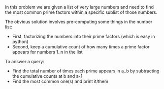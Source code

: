 In this problem we are given a list of very large numbers and need to find the most common prime factors
within a specific sublist of those numbers.

The obvious solution involves pre-computing some things in the number list:
 - First, factorizing the numbers into their prime factors (which is easy in python)
 - Second, keep a cumulative count of how many times a prime factor appears for numbers 1..n in the list

To answer a query:
 - Find the total number of times each prime appears in a..b by subtracting the cumulative counts at b and a-1
 - Find the most common one(s) and print it/them

